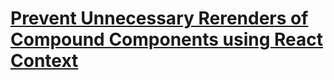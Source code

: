 # [Prevent Unnecessary Rerenders of Compound Components using React Context](https://egghead.io/lessons/react-prevent-unnecessary-rerenders-of-compound-components-using-react-context)